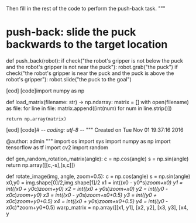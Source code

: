 

Then fill in the rest of the code to perform the push-back task.
"""

# push-back: slide the puck backwards to the target location
def push_back(robot):
    if check("the robot's gripper is not below the puck and the robot's gripper is not near the puck"):
        robot.grab("the puck")
    if check("the robot's gripper is near the puck and the puck is above the robot's gripper"):
        robot.slide("the puck to the goal")

[eod] [code]import numpy as np


def load_matrix(filename: str) -> np.ndarray:
    matrix = []
    with open(filename) as file:
        for line in file:
            matrix.append([int(num) for num in line.strip()])

    return np.array(matrix)
[eod] [code]# -*- coding: utf-8 -*-
"""
Created on Tue Nov 01 19:37:16 2016

@author: admin
"""
import os
import sys
import numpy as np
import tensorflow as tf
import cv2
import random

def gen_random_rotation_matrix(angle):
    c = np.cos(angle)
    s = np.sin(angle)
    return np.array([[c,-s],[s,c]])

def rotate_image(img, angle, zoom=0.5):
    c = np.cos(angle)
    s = np.sin(angle)
    x0,y0 = img.shape[0]/2,img.shape[1]/2
    x1 = int((x0 - y0*s)*zoom+x0)
    y1 = int((x0 + y0*c)*zoom+y0)
    x2 = int((x0 + y0*s)*zoom+x0)
    y2 = int((y0 - x0*c)*zoom+y0)
    x3 = int((x0 - y0*s)*zoom+x0+0.5)
    y3 = int((y0 + x0*c)*zoom+y0+0.5)
    x4 = int((x0 + y0*s)*zoom+x0+0.5)
    y4 = int((y0 - x0*c)*zoom+y0+0.5)
    warp_matrix = np.array([[x1, y1], [x2, y2], [x3, y3], [x4, y